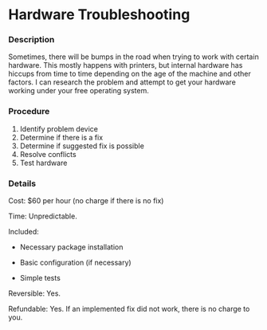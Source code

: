 <title>Hardware Troubleshooting - That GNU+Linux Guy</title>

Hardware Troubleshooting
========================

### Description

Sometimes, there will be bumps in the road when trying to work with certain
hardware. This mostly happens with printers, but internal hardware has hiccups
from time to time depending on the age of the machine and other factors. I can
research the problem and attempt to get your hardware working under your free
operating system.

### Procedure

1. Identify problem device
2. Determine if there is a fix
3. Determine if suggested fix is possible
4. Resolve conflicts
5. Test hardware

### Details

Cost: $60 per hour (no charge if there is no fix)

Time: Unpredictable.

Included:

- Necessary package installation

- Basic configuration (if necessary)

- Simple tests

Reversible: Yes.

Refundable: Yes. If an implemented fix did not work, there is no charge to you.

